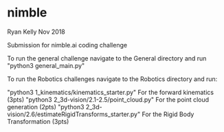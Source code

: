 # nimble
Ryan Kelly
Nov 2018

Submission for nimble.ai coding challenge

To run the general challenge navigate to the General directory and run "python3 general_main.py"

To run the Robotics challenges navigate to the Robotics directory and run:

"python3 1_kinematics/kinematics_starter.py" For the forward kinematics (3pts)
"python3 2_3d-vision/2.1-2.5/point_cloud.py" For the point cloud generation (2pts)
"python3 2_3d-vision/2.6/estimateRigidTransforms_starter.py" For the Rigid Body Transformation (3pts)

